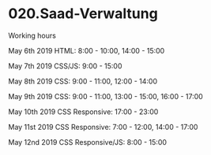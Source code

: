 # 020.Saad-Verwaltung

Working hours

May 6th 2019
	HTML: 8:00 - 10:00, 14:00 - 15:00

May 7th 2019
	CSS/JS: 9:00 - 15:00

May 8th 2019
	CSS: 9:00 - 11:00, 12:00 - 14:00
	
May 9th 2019
	CSS: 9:00 - 11:00, 13:00 - 15:00, 16:00 - 17:00

May 10th 2019
	CSS Responsive: 17:00 - 23:00

May 11st 2019
	CSS Responsive: 7:00 - 12:00, 14:00 - 17:00

May 12nd 2019
	CSS Responsive/JS: 8:00 - 15:00

